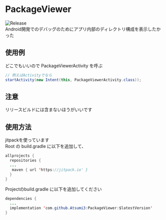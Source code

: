 # PackageViewer  
![Release](https://jitpack.io/v/Atsumi3/PackageViewer.svg)  
Android開発でのデバッグのためにアプリ内部のディレクトリ構成を表示したかった

## 使用例

どこでもいいので PackageViewerActivity を呼ぶ
```java
// 例えばActivityでなら
startActivity(new Intent(this, PackageViewerActivity.class));
```

## 注意  
リリースビルドには含まないほうがいいです

## 使用方法
jitpackを使っています  
Root の build.gradle に以下を追加して、
``` java
allprojects {
  repositories {
  ...
   maven { url 'https://jitpack.io' }
  }
}
```

Projectのbuild.gradle に以下を追加してください
``` java
dependencies {
  ...
  implementation 'com.github.Atsumi3:PackageViewer:$latestVersion'
}
```
